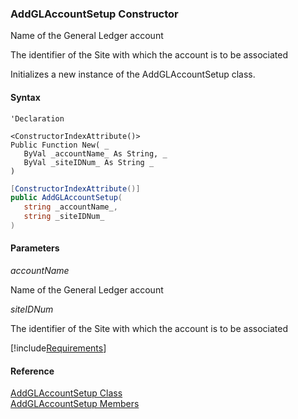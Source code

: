 ﻿### AddGLAccountSetup Constructor

Name of the General Ledger account

The identifier of the Site with which the account is to be associated

Initializes a new instance of the AddGLAccountSetup class.

#### Syntax

```vbnet
'Declaration

<ConstructorIndexAttribute()>
Public Function New( _
   ByVal _accountName_ As String, _
   ByVal _siteIDNum_ As String _
)
```

```csharp
[ConstructorIndexAttribute()]
public AddGLAccountSetup( 
   string _accountName_,
   string _siteIDNum_
)
```

#### Parameters

_accountName_

Name of the General Ledger account

_siteIDNum_

The identifier of the Site with which the account is to be associated

[!include[Requirements](../partials/requirements.md)]

#### Reference

[AddGLAccountSetup Class](FChoice.Toolkits.Clarify~FChoice.Toolkits.Clarify.Logistics.AddGLAccountSetup.md)  
[AddGLAccountSetup Members](FChoice.Toolkits.Clarify~FChoice.Toolkits.Clarify.Logistics.AddGLAccountSetup_members.md)